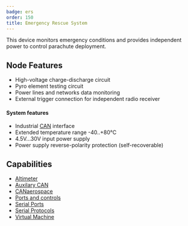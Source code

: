 ```yaml
---
badge: ers
order: 150
title: Emergency Rescue System
---
```


This device monitors emergency conditions and provides independent power to control parachute deployment.

## Node Features

- High-voltage charge-discharge circuit
- Pyro element testing circuit
- Power lines and networks data monitoring
- External trigger connection for independent radio receiver

#### System features

- Industrial [CAN](https://en.wikipedia.org/wiki/CAN_bus) interface
- Extended temperature range -40..+80°C
- 4.5V...30V input power supply
- Power supply reverse-polarity protection (self-recoverable)

## Capabilities

- [Altimeter](../../fw/conf/altimeter.md)
- [Auxilary CAN](../../fw/conf/can2.md)
- [CANaerospace](../../fw/conf/canas.md)
- [Ports and controls](../../fw/conf/ports.md)
- [Serial Ports](../../fw/conf/serial.md)
- [Serial Protocols](../../fw/conf/protocols.md)
- [Virtual Machine](../../fw/conf/vm.md)
